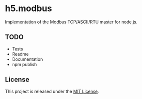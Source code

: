 # h5.modbus

Implementation of the Modbus TCP/ASCII/RTU master for node.js.

## TODO

  - Tests
  - Readme
  - Documentation
  - npm publish

## License

This project is released under the
[MIT License](https://raw.github.com/morkai/h5.modbus/master/license.md).
